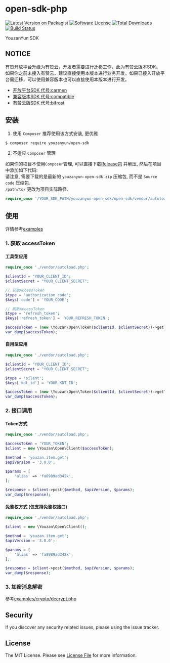 # open-sdk-php

[![Latest Version on Packagist][ico-version]][link-packagist]
[![Software License][ico-license]](LICENSE.md)
[![Total Downloads][ico-downloads]][link-downloads]
[![Build Status][ico-travis]][link-travis]


YouzanYun SDK


## NOTICE

有赞开放平台升级为有赞云，开发者需要进行迁移工作，此为有赞云版本SDK。如果你之前未接入有赞云，建议直接使用本版本进行业务开发。如果已接入开放平台需迁移，可以使用兼容版本也可以直接使用本版本进行开发。

- [开放平台SDK 代号:carmen](../../tree/carmen)
- [兼容版本SDK 代号:compatible](../../tree/compatible)
- [有赞云版SDK 代号:bifrost](../../tree/bifrost)


## 安装

1. 使用 `Composer`
推荐使用该方式安装, 更优雅  

``` bash
$ composer require youzanyun/open-sdk
```

2. 不适应 `Composer` 管理  

如果你的项目不使用`Composer`管理, 可以直接下载[Release包](https://github.com/youzan/open-sdk-php/releases) 并解压, 然后在项目中添加如下代码:  
请注意, 需要下载的是最新的 `youzanyun-open-sdk.zip` 压缩包, 而不是 `Source code`  压缩包.  
`/path/to/` 更改为项目实际路径.   
``` php
require_once '/YOUR_SDK_PATH/youzanyun-open-sdk/open-sdk/vendor/autoload.php';
``` 

## 使用

详情参考[examples](examples)

### 1. 获取 accessToken

#### 工具型应用
``` php
require_once './vendor/autoload.php';

$clientId = "YOUR_CLIENT_ID";
$clientSecret = "YOUR_CLIENT_SECRET";

// 获取AccessToken
$type = 'authorization_code';
$keys['code'] = 'YOUR_CODE';

// 刷新AccessToken
$type = 'refresh_token';
$keys['refresh_token'] = 'YOUR_REFRESH_TOKEN';

$accessToken = (new \Youzan\Open\Token($clientId, $clientSecret))->getToken($type, $keys);
var_dump($accessToken);
```

#### 自用型应用
``` php
require_once './vendor/autoload.php';

$clientId = "YOUR_CLIENT_ID";
$clientSecret = "YOUR_CLIENT_SECRET";

$type = 'silent';
$keys['kdt_id'] = 'YOUR_KDT_ID';

$accessToken = (new \Youzan\Open\Token($clientId, $clientSecret))->getToken($type, $keys);
var_dump($accessToken);

```

### 2. 接口调用

#### Token方式
``` php
require_once './vendor/autoload.php';

$accessToken = 'YOUR_TOKEN';
$client = new \Youzan\Open\Client($accessToken);

$method = 'youzan.item.get';
$apiVersion = '3.0.0';

$params = [
    'alias' => 'fa8989ad342k',
];

$response = $client->post($method, $apiVersion, $params);
var_dump($response);
```

#### 免鉴权方式 (仅支持免鉴权接口)
``` php
require_once './vendor/autoload.php';

$client = new \Youzan\Open\Client();

$method = 'youzan.item.get';
$apiVersion = '3.0.0';

$params = [
    'alias' => 'fa8989ad342k',
];

$response = $client->post($method, $apiVersion, $params);
var_dump($response);
```

### 3. 加密消息解密

参考[examples/crypto/decrypt.php](examples/crypto/decrypt.php)


## Security

If you discover any security related issues, please using the issue tracker.


## License

The MIT License. Please see [License File](LICENSE) for more information.

[ico-version]: https://img.shields.io/packagist/v/youzanyun/open-sdk.svg?style=flat-square
[ico-license]: https://img.shields.io/badge/license-MIT-brightgreen.svg?style=flat-square
[ico-downloads]: https://img.shields.io/packagist/dt/youzanyun/open-sdk.svg?style=flat-square
[ico-travis]: https://api.travis-ci.org/youzan/open-sdk-php.svg

[link-packagist]: https://packagist.org/packages/youzanyun/open-sdk
[link-downloads]: https://packagist.org/packages/youzanyun/open-sdk
[link-travis]: https://travis-ci.org/youzan/open-sdk-php

